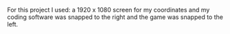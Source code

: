 For this project I used: a 1920 x 1080 screen for my coordinates and my coding software was snapped to the right and the game was snapped to the left.
